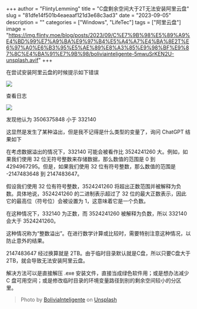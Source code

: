 +++
author = "FlintyLemming"
title = "C盘剩余空间大于2T无法安装阿里云盘"
slug = "81dfe14f501b4eaeaaf121d3e68c3ad3"
date = "2023-09-05"
description = ""
categories = ["Windows", "LifeTec"]
tags = ["阿里云盘"]
image = "https://img.flinty.moe/blog/posts/2023/09/C%E7%9B%98%E5%89%A9%E4%BD%99%E7%A9%BA%E9%97%B4%E5%A4%A7%E4%BA%8E2T%E6%97%A0%E6%B3%95%E5%AE%89%E8%A3%85%E9%98%BF%E9%87%8C%E4%BA%91%E7%9B%98/boliviainteligente-5mwuSrKEN2U-unsplash.avif"
+++

在尝试安装阿里云盘的时候提示如下错误

![](https://img.flinty.moe/blog/posts/2023/09/C%E7%9B%98%E5%89%A9%E4%BD%99%E7%A9%BA%E9%97%B4%E5%A4%A7%E4%BA%8E2T%E6%97%A0%E6%B3%95%E5%AE%89%E8%A3%85%E9%98%BF%E9%87%8C%E4%BA%91%E7%9B%98/CleanShot%202023-09-05%20at%2011.32.19%402x.avif)

查看日志

![](https://img.flinty.moe/blog/posts/2023/09/C%E7%9B%98%E5%89%A9%E4%BD%99%E7%A9%BA%E9%97%B4%E5%A4%A7%E4%BA%8E2T%E6%97%A0%E6%B3%95%E5%AE%89%E8%A3%85%E9%98%BF%E9%87%8C%E4%BA%91%E7%9B%98/CleanShot%202023-09-05%20at%2011.36.41%402x.avif)

发现他认为 3506375848 小于 332140

这显然是发生了某种溢出，但是我不记得是什么类型的变量了，询问 ChatGPT 结果如下

在考虑数据溢出的情况下，332140 可能会被看作比 3524241260 大。例如，如果我们使用 32 位无符号整数来存储数据，那么数值的范围是 0 到 4294967295。但是，如果我们使用 32 位有符号整数，那么数值的范围是 -2147483648 到 2147483647。

假设我们使用 32 位有符号整数，3524241260 将超出正数范围并被解释为负数。具体地说，3524241260 的二进制表示超过了 32 位的最大正数表示，因此它的最高位（符号位）会被设置为 1，这意味着它是一个负数。

在这种情况下，332140 为正数，而 3524241260 被解释为负数，所以 332140 会大于 3524241260。

这种情况称为“整数溢出”。在进行数学计算或比较时，需要特别注意这种情况，以防止意外的结果。

2147483647 经过换算就是 2TB。由于临时目录默认就是C盘，所以只要C盘大于 2TB，就会导致无法安装阿里云盘。

解决方法可以是直接解压 .exe 安装文件，直接当成绿色软件用；或是想办法减少 C 盘可用空间；或是修改临时目录的环境变量路径到别的剩余空间较小的分区里。

> Photo by [BoliviaInteligente](https://unsplash.com/@boliviainteligente?utm_source=unsplash&utm_medium=referral&utm_content=creditCopyText) on [Unsplash](https://unsplash.com/photos/a-blurry-image-of-a-yellow-and-brown-background-5mwuSrKEN2U?utm_source=unsplash&utm_medium=referral&utm_content=creditCopyText)
  